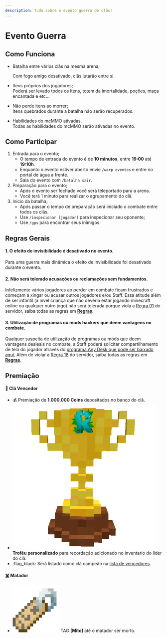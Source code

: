 ```yaml
---
description: Tudo sobre o evento guerra de clãs!
---
```


# Evento Guerra

## Como Funciona

*   Batalha entre vários clãs na mesma arena;

    Com fogo amigo desativado, clãs lutarão entre si.
* Itens próprios dos jogadores;\
  Poderá ser levado todos os itens, totem da imortalidade, poções, maça encantada e etc...
* Não perde itens ao morrer;\
  Itens quebrados durante a batalha não serão recuperados.
* Habilidades do mcMMO ativadas.\
  Todas as habilidades do mcMMO serão ativadas no evento.

## Como Participar

1. Entrada para o evento;
   * O tempo de entrada do evento é de **10 minutos**, entre **19:00** até **19:10h**.
   * Enquanto o evento estiver aberto envie `/warp eventos` e entre no portal de água a frente.
   * Saia do evento com `/batalha sair`.
2. Preparação para o evento;
   * Após o evento ser fechado você será teleportado para a arena.
   * Você terá 1 minuto para realizar o agrupamento do clã.
3. Inicio da batalha;
   * Após passar o tempo de preparação será iniciado o combate entre todos os clãs.
   * Use `/inspecionar [jogador]` para inspecionar seu oponente;
   * Use `/gps` para encontrar seus inimigos.

## Regras Gerais

#### 1. O efeito de invisibilidade é desativado no evento.

Para uma guerra mais dinâmica o efeito de invisibilidade foi desativado durante o evento.

#### **2. Não será tolerado acusações ou reclamações sem fundamentos.**

Infelizmente vários jogadores ao perder em combate ficam frustrados e começam a xingar ou acusar outros jogadores e/ou Staff. Essa atitude além de ser infantil (a nível criança que não deveria estar jogando minecraft online ou qualquer outro jogo) não será tolerada porque viola a [Regra 01](https://wiki.rederevo.com/regras/chat#01) do servidor, saiba todas as regras em [**Regras**](../../regras/).

#### **3. Utilização de programas ou mods hackers que deem vantagens no combate.**

Qualquer suspeita de utilização de programas ou mods que deem vantagens desleais no combate, a Staff poderá solicitar compartilhamento de tela do jogador através do [programa Any Desk que pode ser baixado aqui.](https://anydesk.com/pt/downloads) Além de violar a [Regra 18](https://wiki.rederevo.com/regras/jogabilidade#01-7) do servidor, saiba todas as regras em [**Regras**](../../regras/).

## Premiação

#### 🥇 **Clã Vencedor**

* :moneybag: Premiação de **1.000.000 Coins** depositados no banco do clã.
* ![](<../../.gitbook/assets/trofeurevo (1).png>) **Troféu personalizado** para recordação adicionado no inventario do líder do clã.
* :flag\_black: Será listado como clã campeão na [lista de vencedores](https://onedrive.live.com/redir?resid=AB6453A639BE0984!37870\&authkey=!AErctpzFzdYXLVg\&ithint=file%2cxlsx\&e=PXkG61).

#### [☠️](https://emojipedia.org/skull-and-crossbones/) **Matador**

* ![](<../../.gitbook/assets/image (14).png>) TAG **\[Mito]** até o matador ser morto.
